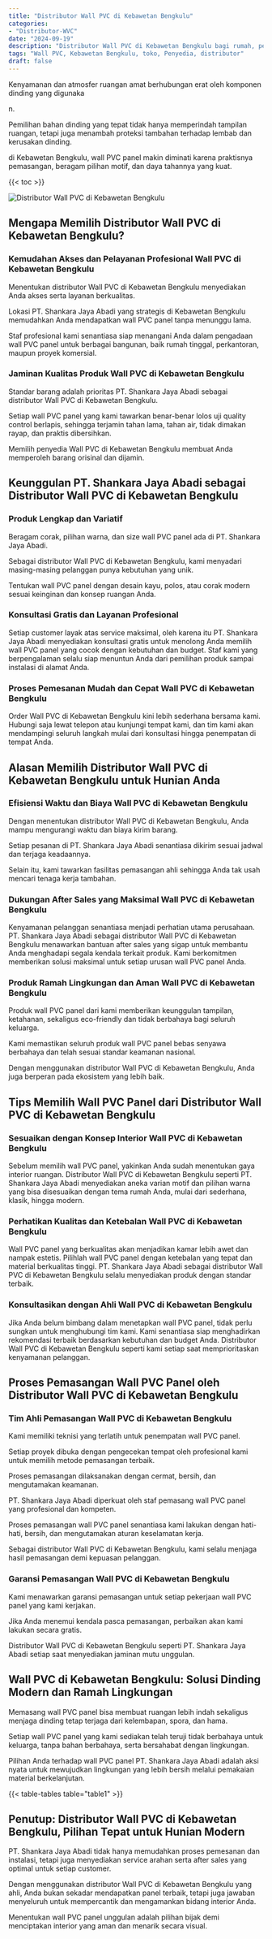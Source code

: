 ```yaml
---
title: "Distributor Wall PVC di Kebawetan Bengkulu"
categories: 
- "Distributor-WVC"
date: "2024-09-19"
description: "Distributor Wall PVC di Kebawetan Bengkulu bagi rumah, perkantoran, serta toko. Panel berkualitas, variasi motif, pilihan warna modern, beserta layanan instalasi oleh tenaga ahli profesional dan garansi resmi!|Servis penyediaan Wall PVC di Kebawetan Bengkulu bagi keperluan rumah, office, maupun gerai, dengan produk terbaik dan penempatan oleh teknisi ahli dan kepastian resmi.|Solusi Wall PVC di Kebawetan Bengkulu yang terpercaya bagi hunian, office, serta gerai, bersama produk berkualitas dan instalasi oleh teknisi berpengalaman serta jaminan resmi.|Penjualan Wall PVC di Kebawetan Bengkulu untuk hunian, perkantoran, serta gerai, beserta produk unggulan dan penempatan dikerjakan oleh teknisi berpengalaman, disertai dengan garansi resmi.}"
tags: "Wall PVC, Kebawetan Bengkulu, toko, Penyedia, distributor"
draft: false
---
```


Kenyamanan dan atmosfer ruangan amat berhubungan erat oleh komponen dinding yang digunaka

n.

Pemilihan bahan dinding yang tepat tidak hanya memperindah tampilan ruangan, tetapi juga menambah proteksi tambahan terhadap lembab dan kerusakan dinding.

di Kebawetan Bengkulu, wall PVC panel makin diminati karena praktisnya pemasangan, beragam pilihan motif, dan daya tahannya yang kuat.

{{< toc >}}

![Distributor Wall PVC di Kebawetan Bengkulu](/images/Distributor-WVC/Distributor-Wall-PVC-di-Kebawetan-Bengkulu.png)


## Mengapa Memilih Distributor Wall PVC di Kebawetan Bengkulu?

### Kemudahan Akses dan Pelayanan Profesional Wall PVC di Kebawetan Bengkulu

Menentukan distributor Wall PVC di Kebawetan Bengkulu menyediakan Anda akses serta layanan berkualitas.

Lokasi PT. Shankara Jaya Abadi yang strategis di Kebawetan Bengkulu memudahkan Anda mendapatkan wall PVC panel tanpa menunggu lama.

Staf profesional kami senantiasa siap menangani Anda dalam pengadaan wall PVC panel untuk berbagai bangunan, baik rumah tinggal, perkantoran, maupun proyek komersial.

### Jaminan Kualitas Produk Wall PVC di Kebawetan Bengkulu

Standar barang adalah prioritas PT. Shankara Jaya Abadi sebagai distributor Wall PVC di Kebawetan Bengkulu.

Setiap wall PVC panel yang kami tawarkan benar-benar lolos uji quality control berlapis, sehingga terjamin tahan lama, tahan air, tidak dimakan rayap, dan praktis dibersihkan.

Memilih penyedia Wall PVC di Kebawetan Bengkulu membuat Anda memperoleh barang orisinal dan dijamin.

## Keunggulan PT. Shankara Jaya Abadi sebagai Distributor Wall PVC di Kebawetan Bengkulu

### Produk Lengkap dan Variatif

Beragam corak, pilihan warna, dan size wall PVC panel ada di PT. Shankara Jaya Abadi.

Sebagai distributor Wall PVC di Kebawetan Bengkulu, kami menyadari masing-masing pelanggan punya kebutuhan yang unik.

Tentukan wall PVC panel dengan desain kayu, polos, atau corak modern sesuai keinginan dan konsep ruangan Anda.

### Konsultasi Gratis dan Layanan Profesional

Setiap customer layak atas service maksimal, oleh karena itu PT. Shankara Jaya Abadi menyediakan konsultasi gratis untuk menolong Anda memilih wall PVC panel yang cocok dengan kebutuhan dan budget. Staf kami yang berpengalaman selalu siap menuntun Anda dari pemilihan produk sampai instalasi di alamat Anda.

### Proses Pemesanan Mudah dan Cepat Wall PVC di Kebawetan Bengkulu

Order Wall PVC di Kebawetan Bengkulu kini lebih sederhana bersama kami. Hubungi saja lewat telepon atau kunjungi tempat kami, dan tim kami akan mendampingi seluruh langkah mulai dari konsultasi hingga penempatan di tempat Anda.

## Alasan Memilih Distributor Wall PVC di Kebawetan Bengkulu untuk Hunian Anda

### Efisiensi Waktu dan Biaya Wall PVC di Kebawetan Bengkulu

Dengan menentukan distributor Wall PVC di Kebawetan Bengkulu, Anda mampu mengurangi waktu dan biaya kirim barang.

Setiap pesanan di PT. Shankara Jaya Abadi senantiasa dikirim sesuai jadwal dan terjaga keadaannya.

Selain itu, kami tawarkan fasilitas pemasangan ahli sehingga Anda tak usah mencari tenaga kerja tambahan.

### Dukungan After Sales yang Maksimal Wall PVC di Kebawetan Bengkulu

Kenyamanan pelanggan senantiasa menjadi perhatian utama perusahaan. PT. Shankara Jaya Abadi sebagai distributor Wall PVC di Kebawetan Bengkulu menawarkan bantuan after sales yang sigap untuk membantu Anda menghadapi segala kendala terkait produk. Kami berkomitmen memberikan solusi maksimal untuk setiap urusan wall PVC panel Anda.

### Produk Ramah Lingkungan dan Aman Wall PVC di Kebawetan Bengkulu

Produk wall PVC panel dari kami memberikan keunggulan tampilan, ketahanan, sekaligus eco-friendly dan tidak berbahaya bagi seluruh keluarga.

Kami memastikan seluruh produk wall PVC panel bebas senyawa berbahaya dan telah sesuai standar keamanan nasional.

Dengan menggunakan distributor Wall PVC di Kebawetan Bengkulu, Anda juga berperan pada ekosistem yang lebih baik.

## Tips Memilih Wall PVC Panel dari Distributor Wall PVC di Kebawetan Bengkulu

### Sesuaikan dengan Konsep Interior Wall PVC di Kebawetan Bengkulu

Sebelum memilih wall PVC panel, yakinkan Anda sudah menentukan gaya interior ruangan. Distributor Wall PVC di Kebawetan Bengkulu seperti PT. Shankara Jaya Abadi menyediakan aneka varian motif dan pilihan warna yang bisa disesuaikan dengan tema rumah Anda, mulai dari sederhana, klasik, hingga modern.

### Perhatikan Kualitas dan Ketebalan Wall PVC di Kebawetan Bengkulu

Wall PVC panel yang berkualitas akan menjadikan kamar lebih awet dan nampak estetis. Pilihlah wall PVC panel dengan ketebalan yang tepat dan material berkualitas tinggi. PT. Shankara Jaya Abadi sebagai distributor Wall PVC di Kebawetan Bengkulu selalu menyediakan produk dengan standar terbaik.

### Konsultasikan dengan Ahli Wall PVC di Kebawetan Bengkulu

Jika Anda belum bimbang dalam menetapkan wall PVC panel, tidak perlu sungkan untuk menghubungi tim kami. Kami senantiasa siap menghadirkan rekomendasi terbaik berdasarkan kebutuhan dan budget Anda. Distributor Wall PVC di Kebawetan Bengkulu seperti kami setiap saat memprioritaskan kenyamanan pelanggan.

## Proses Pemasangan Wall PVC Panel oleh Distributor Wall PVC di Kebawetan Bengkulu

### Tim Ahli Pemasangan Wall PVC di Kebawetan Bengkulu

Kami memiliki teknisi yang terlatih untuk penempatan wall PVC panel.

Setiap proyek dibuka dengan pengecekan tempat oleh profesional kami untuk memilih metode pemasangan terbaik.

Proses pemasangan dilaksanakan dengan cermat, bersih, dan mengutamakan keamanan.

PT. Shankara Jaya Abadi diperkuat oleh staf pemasang wall PVC panel yang profesional dan kompeten.

Proses pemasangan wall PVC panel senantiasa kami lakukan dengan hati-hati, bersih, dan mengutamakan aturan keselamatan kerja.

Sebagai distributor Wall PVC di Kebawetan Bengkulu, kami selalu menjaga hasil pemasangan demi kepuasan pelanggan.

### Garansi Pemasangan Wall PVC di Kebawetan Bengkulu

Kami menawarkan garansi pemasangan untuk setiap pekerjaan wall PVC panel yang kami kerjakan.

Jika Anda menemui kendala pasca pemasangan, perbaikan akan kami lakukan secara gratis.

Distributor Wall PVC di Kebawetan Bengkulu seperti PT. Shankara Jaya Abadi setiap saat menyediakan jaminan mutu unggulan.

## Wall PVC di Kebawetan Bengkulu: Solusi Dinding Modern dan Ramah Lingkungan

Memasang wall PVC panel bisa membuat ruangan lebih indah sekaligus menjaga dinding tetap terjaga dari kelembapan, spora, dan hama.

Setiap wall PVC panel yang kami sediakan telah teruji tidak berbahaya untuk keluarga, tanpa bahan berbahaya, serta bersahabat dengan lingkungan.

Pilihan Anda terhadap wall PVC panel PT. Shankara Jaya Abadi adalah aksi nyata untuk mewujudkan lingkungan yang lebih bersih melalui pemakaian material berkelanjutan.

{{< table-tables table="table1" >}}

## Penutup: Distributor Wall PVC di Kebawetan Bengkulu, Pilihan Tepat untuk Hunian Modern

PT. Shankara Jaya Abadi tidak hanya memudahkan proses pemesanan dan instalasi, tetapi juga menyediakan service arahan serta after sales yang optimal untuk setiap customer.

Dengan menggunakan distributor Wall PVC di Kebawetan Bengkulu yang ahli, Anda bukan sekadar mendapatkan panel terbaik, tetapi juga jawaban menyeluruh untuk mempercantik dan mengamankan bidang interior Anda.

Menentukan wall PVC panel unggulan adalah pilihan bijak demi menciptakan interior yang aman dan menarik secara visual.